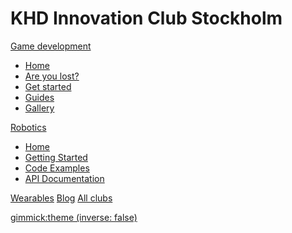 # KHD Innovation Club Stockholm

<!-- [Game Development](game-development/home.md) -->
[Game development]()

* [Home](game-development/home.md)
* [Are you lost?](game-development/faq.md)
* [Get started](game-development/get-started.md)
* [Guides](game-development/guides.md)
* [Gallery](game-development/gallery.md)

<!-- [Robotics](robotics/home.md) -->
[Robotics]()

* [Home](robotics/index.md)
* [Getting Started](robotics/getting-started.md)
* [Code Examples](robotics/code-examples.md)
* [API Documentation](robotics/api.md)

[Wearables](wearables/home.md)
[Blog](blog.md)
[All clubs](/club)

[gimmick:theme (inverse: false)](cerulean)
